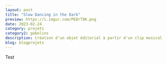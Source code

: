```yaml
---
layout: post
title: "Slow Dancing in the Dark"
preview: https://i.imgur.com/PE8rT8K.png
date: 2023-02-24
category: projets
category2: gobelins
description: Création d'un objet éditorial à partir d'un clip musical
blog: blogprojets
---
```


Test
